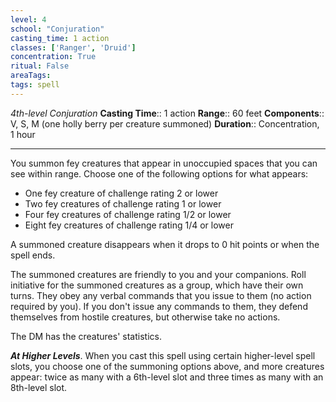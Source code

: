 ```yaml
---
level: 4
school: "Conjuration"
casting_time: 1 action
classes: ['Ranger', 'Druid']
concentration: True
ritual: False
areaTags: 
tags: spell
---
```


_4th-level Conjuration_
**Casting Time**:: 1 action
**Range**:: 60 feet
**Components**:: V, S, M (one holly berry per creature summoned)
**Duration**:: Concentration, 1 hour

---

You summon fey creatures that appear in unoccupied spaces that you can see within range. Choose one of the following options for what appears:


- One fey creature of challenge rating 2 or lower
- Two fey creatures of challenge rating 1 or lower
- Four fey creatures of challenge rating 1/2 or lower
- Eight fey creatures of challenge rating 1/4 or lower

A summoned creature disappears when it drops to 0 hit points or when the spell ends.

The summoned creatures are friendly to you and your companions. Roll initiative for the summoned creatures as a group, which have their own turns. They obey any verbal commands that you issue to them (no action required by you). If you don't issue any commands to them, they defend themselves from hostile creatures, but otherwise take no actions.

The DM has the creatures' statistics.


**_At Higher Levels_**. When you cast this spell using certain higher-level spell slots, you choose one of the summoning options above, and more creatures appear: twice as many with a 6th-level slot and three times as many with an 8th-level slot.



